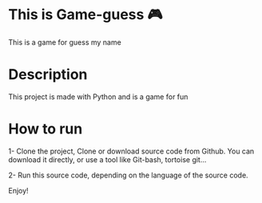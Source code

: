 # This is Game-guess 🎮
This is a game for guess my name

# Description
This project is made with Python and is a game for fun

# How to run
1- Clone the project,
   Clone or download source code from Github. You can download it directly, or use a tool like Git-bash, tortoise git...

2- Run this source code, depending on the language of the source code.

Enjoy! 

